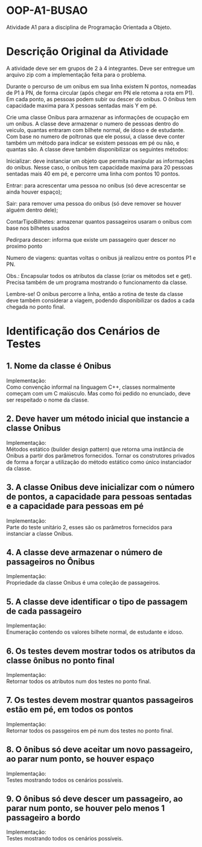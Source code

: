 # OOP-A1-BUSAO

Atividade A1 para a disciplina de Programação Orientada a Objeto.

# Descrição Original da Atividade

A atividade deve ser em grupos de 2 à 4 integrantes. Deve ser entregue um arquivo zip com a implementação feita para o problema.

Durante o percurso de um onibus em sua linha existem N pontos, nomeadas de P1 à PN, de forma circular (após chegar em PN ele retoma a rota em P1). Em cada ponto, as pessoas podem subir ou descer do onibus.  O ônibus tem capacidade maxima para X pessoas sentadas mais Y em pé. 

Crie uma classe Onibus para armazenar as informações de ocupação em um onibus. A classe deve armazenar o numero de pessoas dentro do veiculo, quantas entraram com bilhete normal, de idoso e de estudante. Com base no numero de poltronas que ele possui, a classe deve conter também um método para indicar se existem pessoas em pé ou não, e quantas são. A classe deve também disponibilizar os seguintes métodos:

Inicializar: deve instanciar um objeto que permita manipular as informações do onibus. Nesse caso, o onibus tem capacidade maxima para 20 pessoas sentadas mais 40 em pé, e percorre uma linha com pontos 10 pontos.

Entrar: para acrescentar uma pessoa no onibus (só deve acrescentar se ainda houver espaço);

Sair: para remover uma pessoa do onibus (só deve remover se houver alguém dentro dele);

ContarTipoBilhetes: armazenar quantos passageiros usaram o onibus com base nos bilhetes usados

Pedirpara descer: informa que existe um passageiro quer descer no proximo ponto

Numero de viagens: quantas voltas o onibus já realizou entre os pontos P1 e PN.

Obs.: Encapsular todos os atributos da classe (criar os métodos set e get). Precisa também de um programa mostrando o funcionamento da classe.

Lembre-se! O onibus percorre a linha, então a rotina de teste da classe deve também considerar a viagem, podendo disponibilizar os dados a cada chegada no ponto final.

# Identificação dos Cenários de Testes


## 1. Nome da classe é Onibus

Implementação:  
Como convenção informal na linguagem C++, classes normalmente começam com um C maiúsculo. Mas como foi pedido no enunciado, deve ser respeitado o nome da classe.

## 2. Deve haver um método inicial que instancie a classe Onibus

Implementação:  
Métodos estático (builder design pattern) que retorna uma instância de Onibus a partir dos parâmetros fornecidos. Tornar os construtores privados  
de forma a forçar a utilização do método estático como único instanciador da classe.

## 3. A classe Onibus deve inicializar com o número de pontos, a capacidade para pessoas sentadas e a capacidade para pessoas em pé

Implementação:  
Parte do teste unitário 2, esses são os parâmetros fornecidos para instanciar a classe Onibus.  

## 4. A classe deve armazenar o número de passageiros no Ônibus

Implementação:  
Propriedade da classe Onibus é uma coleção de passageiros.  

## 5. A classe deve identificar o tipo de passagem de cada passageiro

Implementação:  
Enumeração contendo os valores bilhete normal, de estudante e idoso.  

## 6. Os testes devem mostrar todos os atributos da classe ônibus no ponto final

Implementação:  
Retornar todos os atributos num dos testes no ponto final.  

## 7. Os testes devem mostrar quantos passageiros estão em pé, em todos os pontos

Implementação:  
Retornar todos os passgeiros em pé num dos testes no ponto final.  

## 8. O ônibus só deve aceitar um novo passageiro, ao parar num ponto, se houver espaço

Implementação:  
Testes mostrando todos os cenários possíveis.  

## 9. O ônibus só deve descer um passageiro, ao parar num ponto, se houver pelo menos 1 passageiro a bordo

Implementação:  
Testes mostrando todos os cenários possíveis.  

